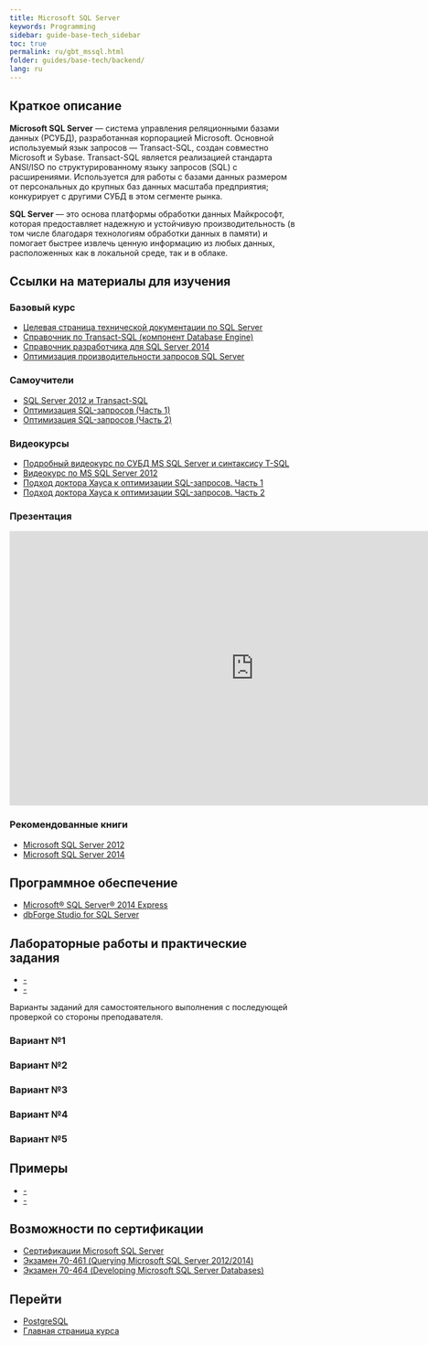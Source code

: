 ```yaml
---
title: Microsoft SQL Server
keywords: Programming
sidebar: guide-base-tech_sidebar
toc: true
permalink: ru/gbt_mssql.html
folder: guides/base-tech/backend/
lang: ru
---
```


## Краткое описание

**Microsoft SQL Server** — система управления реляционными базами данных (РСУБД), разработанная корпорацией Microsoft. Основной используемый язык запросов — Transact-SQL, создан совместно Microsoft и Sybase. Transact-SQL является реализацией стандарта ANSI/ISO по структурированному языку запросов (SQL) с расширениями. Используется для работы с базами данных размером от персональных до крупных баз данных масштаба предприятия; конкурирует с другими СУБД в этом сегменте рынка.

**SQL Server** — это основа платформы обработки данных Майкрософт, которая предоставляет надежную и устойчивую производительность (в том числе благодаря технологиям обработки данных в памяти) и помогает быстрее извлечь ценную информацию из любых данных, расположенных как в локальной среде, так и в облаке.

##  Ссылки на материалы для изучения

### Базовый курс

* [Целевая страница технической документации по SQL Server](https://msdn.microsoft.com/ru-ru/library/mt590198(v=sql.1).aspx)
* [Справочник по Transact-SQL (компонент Database Engine)](https://msdn.microsoft.com/ru-ru/library/bb510741.aspx)
* [Справочник разработчика для SQL Server 2014](https://msdn.microsoft.com/ru-ru/library/dd206988(v=sql.120).aspx)
* [Оптимизация производительности запросов SQL Server](https://technet.microsoft.com/ru-ru/library/2007.11.sqlquery.aspx)

### Самоучители

* [SQL Server 2012 и Transact-SQL](https://professorweb.ru/my/sql-server/2012/level1/)
* [Оптимизация SQL-запросов (Часть 1)](http://ts-soft.ru/blog/sql-optimization-1)
* [Оптимизация SQL-запросов (Часть 2)](http://ts-soft.ru/blog/sql-optimization-2)

### Видеокурсы

* [Подробный видеокурс по СУБД MS SQL Server и синтаксису T-SQL](https://www.youtube.com/playlist?list=PLWCoo5SF-qANaHABEiNOJ-yBcmYqOEve1)
* [Видеокурс по MS SQL Server 2012](https://www.youtube.com/watch?v=N_z4dsJ3sbM&list=PLshd8LOTR60Fu5locACXWHQXU0M2Q509r)
* [Подход доктора Хауса к оптимизации SQL-запросов. Часть 1](https://www.lektorium.tv/lecture/14561)
* [Подход доктора Хауса к оптимизации SQL-запросов. Часть 2](https://www.lektorium.tv/lecture/14562)


### Презентация

<div class="thumb-wrap">
    <iframe width="854" height="480" src="https://www.youtube.com/embed/Ds8GCdhbu5g" frameborder="0" allowfullscreen></iframe>
</div>

### Рекомендованные книги

* [Microsoft SQL Server 2012](http://www.ozon.ru/context/detail/id/32125332/)
* [Microsoft SQL Server 2014](http://www.ozon.ru/context/detail/id/31350961/)

## Программное обеспечение

* [Microsoft® SQL Server® 2014 Express](https://www.microsoft.com/ru-ru/download/details.aspx?id=42299)
* [dbForge Studio for SQL Server](https://www.devart.com/ru/dbforge/sql/studio/)

## Лабораторные работы и практические задания

* [-]()
* [-]()

Варианты заданий для самостоятельного выполнения с последующей проверкой со стороны преподавателя.

### Вариант №1

### Вариант №2

### Вариант №3

### Вариант №4

### Вариант №5

## Примеры

* [-]()
* [-]()

## Возможности по сертификации

* [Сертификации Microsoft SQL Server](https://www.microsoft.com/ru-ru/learning/sql-certification.aspx)
* [Экзамен 70-461 (Querying Microsoft SQL Server 2012/2014)](https://www.microsoft.com/ru-ru/learning/exam-70-461.aspx)
* [Экзамен 70-464 (Developing Microsoft SQL Server Databases)](https://www.microsoft.com/ru-ru/learning/exam-70-464.aspx)

## Перейти

* [PostgreSQL](gbt_postgresql.html)
* [Главная страница курса](gbt_landing-page.html)
